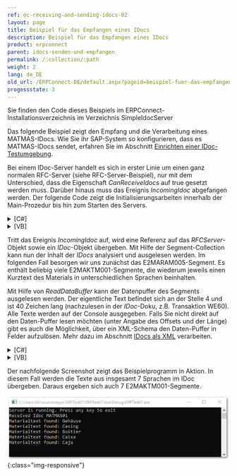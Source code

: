 ```yaml
---
ref: ec-receiving-and-sending-idocs-02
layout: page
title: Beispiel für das Empfangen eines IDocs
description: Beispiel für das Empfangen eines IDocs
product: erpconnect
parent: idocs-senden-und-empfangen
permalink: /:collection/:path
weight: 2
lang: de_DE
old_url: /ERPConnect-DE/default.aspx?pageid=beispiel-fuer-das-empfangen-eines-idocs
progessstate: 3
---
```


Sie finden den Code dieses Beispiels im ERPConnect-Installationsverzeichnis im Verzeichnis SimpleIdocServer 

Das folgende Beispiel zeigt den Empfang und die Verarbeitung eines MATMAS-IDocs. Wie Sie ihr SAP-System so konfigurieren, dass es MATMAS-IDocs sendet, erfahren Sie im Abschnitt [Einrichten einer IDoc-Testumgebung](../administration/einrichten-einer-idoc-testumgebung).

Bei einem IDoc-Server handelt es sich in erster Linie um einen ganz normalen RFC-Server (siehe RFC-Server-Beispiel), nur mit dem Unterschied, dass die Eigenschaft *CanReceiveIdocs* auf true gesetzt werden muss. Darüber hinaus muss das Ereignis *IncomingIdoc* abgefangen werden. Der folgende Code zeigt die Initialisierungsarbeiten innerhalb der Main-Prozedur bis hin zum Starten des Servers.


<details>
<summary>[C#]</summary>
{% highlight csharp %}
static void Main(string[] args) 
{ 
   // define server object and start 
   RFCServer s = new RFCServer(); 
   s.Logging = true; 
   s.GatewayHost = "hamlet"; 
   s.GatewayService = "sapgw11"; 
   s.ProgramID = "ERPTEST"; 
   s.CanReceiveIdocs = true; 
   s.IncomingIdoc+= new ERPConnect.RFCServer.OnIncomingIdoc(s_IncomingIdoc); 
   s.InternalException+= new ERPConnect.RFCServer.OnInternalException (s_InternalException); 
   s.Start(); 
  
   Console.WriteLine("Server is running. Press any key to exit."); 
   Console.ReadLine(); 
   s.Stop(); 
}
{% endhighlight %}
</details>

<details>
<summary>[VB]</summary>
{% highlight visualbasic %}
Dim WithEvents s As RFCServer = New RFCServer 
  
Sub Main() 
   ' define server object and start 
   s.GatewayHost = "hamlet" 
   s.GatewayService = "sapgw11" 
   s.ProgramID = "ERPCONNECT" 
   s.CanReceiveIdocs = True 
   s.Start() 
  
   Console.WriteLine( _ "Server is running. Press any key to exit.") 
   Console.ReadLine() 
   s.Stop() 
End Sub
{% endhighlight %}
</details>

Tritt das Ereignis *IncomingIdoc* auf, wird eine Referenz auf das *RFCServer*-Objekt sowie ein *IDoc*-Objekt übergeben. Mit Hilfe der Segment-Collection kann nun der Inhalt der *IDocs* analysiert und ausgelesen werden. Im folgenden Fall besorgen wir uns zunächst das E2MARAM005-Segment. Es enthält beliebig viele E2MAKTM001-Segmente, die wiederum jeweils einen Kurztext des Materials in unterschiedlichen Sprachen beinhalten.

Mit Hilfe von *ReadDataBuffer* kann der Datenpuffer des Segments ausgelesen werden. Der eigentliche Text befindet sich an der Stelle 4 und ist 40 Zeichen lang (nachzulesen in der *IDoc*-Doku, z.B. Transaktion WE60). Alle Texte werden auf der Console ausgegeben.
Falls Sie nicht direkt auf den Daten-Puffer lesen möchten (unter Angabe des Offsets und der Länge) gibt es auch die Möglichkeit, über ein XML-Schema den Daten-Puffer in Felder aufzulösen. Mehr dazu im Abschnitt [IDocs als XML](../idocs-senden-und-empfangen/idocs-als-xml-verarbeiten) verarbeiten. 

<details>
<summary>[C#]</summary>
{% highlight csharp %}
private static void s_IncomingIdoc(RFCServer Sender, Idoc idoc) 
{ 
   Console.WriteLine("Received Idoc " + idoc.IDOCTYP); 
   IdocSegment e2maram = idoc.Segments["E2MARAM005",0]; 
   for (int i=0; i < e2maram.ChildSegments.Count;i++) 
   { 
      if (e2maram.ChildSegments[i].SegmentName == "E2MAKTM001") 
      { 
         Console.WriteLine("Materialtext found: " + 
            e1maram.ChildSegments[i].ReadDataBuffer(4,40)); 
      } 
   } 
}
{% endhighlight %}
</details>

<details>
<summary>[VB]</summary>
{% highlight visualbasic %}
Private Sub s_IncomingIdoc(ByVal Sender As _ 
   ERPConnect.RFCServer, _ 
   ByVal idoc As ERPConnect.Idocs.Idoc) Handles s.IncomingIdoc 
  
   Console.WriteLine("Received Idoc " + idoc.IDOCTYP) 
   Dim e2maram As IdocSegment = idoc.Segments("E2MARAM005", 0) 
   Dim i As Integer For i = 0 To e2maram.ChildSegments.Count - 1 
      If e2maram.ChildSegments(i).SegmentName = "E2MAKTM001" Then 
         Console.WriteLine("Materialtext found: " & _ 
         e2maram.ChildSegments(i).ReadDataBuffer(4, 40)) 
      End If 
   Next i 
End Sub
{% endhighlight %}
</details>

Der nachfolgende Screenshot zeigt das Beispielprogramm in Aktion. In diesem Fall werden die Texte aus insgesamt 7 Sprachen im IDoc übergeben. Daraus ergeben sich auch 7 E2MAKTM001-Segmente. 

![SAP-Receive-IDoc](/img/content/SAP-Receive-IDoc.png){:class="img-responsive"}
